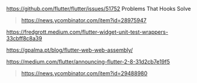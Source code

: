 https://github.com/flutter/flutter/issues/51752 Problems That Hooks Solve
> https://news.ycombinator.com/item?id=28975947

https://fredgrott.medium.com/flutter-widget-unit-test-wrappers-33cbff8c8a39

https://gpalma.pt/blog/flutter-web-web-assembly/

https://medium.com/flutter/announcing-flutter-2-8-31d2cb7e19f5
> https://news.ycombinator.com/item?id=29488980